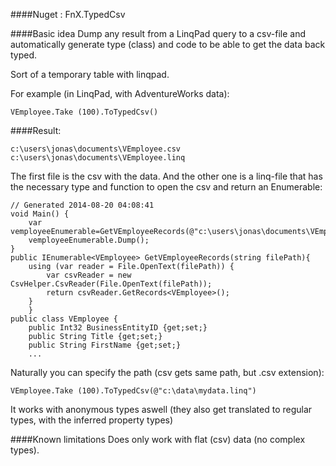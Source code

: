 ####Nuget : FnX.TypedCsv 

####Basic idea 
Dump any result from a LinqPad query to a csv-file and automatically generate type (class) and code to be able to get the data back typed.

Sort of a temporary table with linqpad.

For example (in LinqPad, with AdventureWorks data):

    VEmployee.Take (100).ToTypedCsv()

####Result:

    c:\users\jonas\documents\VEmployee.csv
    c:\users\jonas\documents\VEmployee.linq

The first file is the csv with the data.
And the other one is a linq-file that has the necessary type and function to open the csv and return an Enumerable:

    // Generated 2014-08-20 04:08:41
    void Main() {
        var vemployeeEnumerable=GetVEmployeeRecords(@"c:\users\jonas\documents\VEmployee.csv");
        vemployeeEnumerable.Dump();	        
    }
    public IEnumerable<VEmployee> GetVEmployeeRecords(string filePath){
        using (var reader = File.OpenText(filePath)) {
            var csvReader = new CsvHelper.CsvReader(File.OpenText(filePath));
            return csvReader.GetRecords<VEmployee>();
	    }
        }	
    public class VEmployee {
        public Int32 BusinessEntityID {get;set;}
        public String Title {get;set;}
        public String FirstName {get;set;}
        ...
        

Naturally you can specify the path (csv gets same path, but .csv extension):

    VEmployee.Take (100).ToTypedCsv(@"c:\data\mydata.linq") 

It works with anonymous types aswell (they also get translated to regular types, with the inferred property types)

####Known limitations
Does only work with flat (csv) data (no complex types).
